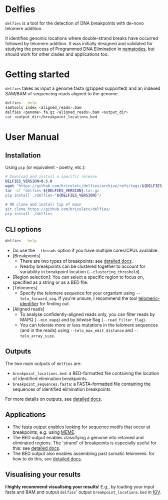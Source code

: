 # Delfies

`delfies` is a tool for the detection of DNA breakpoints with de-novo telomere addition.

It identifies genomic locations where double-strand breaks have occurred followed by telomere addition.
It was initially designed and validated for studying the process of Programmed DNA Elimination
in [nematodes](https://doi.org/10.1016/j.cub.2023.07.058), but should work for other clades and applications too.

# <a name="started"></a> Getting started

`delfies` takes as input a genome fasta (gzipped supported) and an indexed SAM/BAM of 
sequencing reads aligned to the genome.

```sh
delfies --help
samtools index <aligned_reads>.bam
delfies <genome>.fa.gz <aligned_reads>.bam <output_dir>
cat <output_dir>/breakpoint_locations.bed
```

# <a name="manual"></a> User Manual

## Installation
Using `pip` (or equivalent - poetry, etc.): 
```sh
# Download and install a specific release
DELFIES_VERSION=0.5.0
wget "https://github.com/bricoletc/delfies/archive/refs/tags/${DELFIES_VERSION}.tar.gz"
tar -xf "delfies-${DELFIES_VERSION}.tar.gz
pip install ./delfies-"${DELFIES_VERSION}"/

# OR clone and install tip of main
git clone https://github.com/bricoletc/delfies/
pip install ./delfies
```

## CLI options

```sh
delfies --help
```

* Do use the `--threads` option if you have multiple cores/CPUs available.
* [Breakpoints]
   * There are two types of breakpoints: see [detailed docs][detailed_docs].
   * Nearby breakpoints can be clustered together to account for variability in breakpoint location (`--clustering_threshold`).
* [Region selection]: You can select a specific region to focus on, specified as a string or as a BED file.
* [Telomeres] 
    * Specify the telomere sequence for your organism using `--telo_forward_seq`. 
      If you're unsure, I recommend the tool [telomeric-identifier](https://github.com/tolkit/telomeric-identifier) for finding out.
* [Aligned reads]
    * To analyse confidently-aligned reads only, you can filter reads by MAPQ (`--min_mapq`) and by bitwise flag (`--read_filter_flag`).
    * You can tolerate more or less mutations in the telomere sequences (and in the reads) using `--telo_max_edit_distance` and `--telo_array_size`.

## Outputs

The two main outputs of `delfies` are:

- `breakpoint_locations.bed`: a BED-formatted file containing the location of identified 
   elimination breakpoints.
- `breakpoint_sequences.fasta`: a FASTA-formatted file containing the sequences 
   of identified elimination breakpoints

For more details on outputs, see [detailed docs][detailed_docs].

## Applications

* The fasta output enables looking for sequence motifs that occur at breakpoints, e.g. using [MEME](https://meme-suite.org/meme/).
* The BED output enables classifying a genome into retained and eliminated regions. 
  The 'strand' of breakpoints is especially useful for this: see [detailed docs][detailed_docs].
* The BED output also enables assembling past somatic telomeres: for how to do this, see [detailed docs][detailed_docs].

## Visualising your results

**I highly recommend visualising your results**!
E.g., by loading your input fasta and BAM and output `delfies`' output `breakpoint_locations.bed` in [IGV](https://github.com/igvteam/igv).

[detailed_docs]: docs/detailed_manual.md
